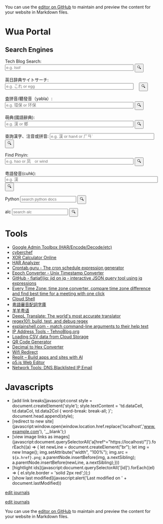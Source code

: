 <style>
  input {
    size="50"
  }
</style>

You can use the [editor on GitHub](https://github.com/githubwua/githubwua.github.io/edit/main/index.md) to maintain and preview the content for your website in Markdown files.

# Wua Portal


## Search Engines


<!-- https://support.google.com/programmable-search/thread/184677405/how-can-i-fix-problem-about-using-two-programmable-search-engines-in-one-page?hl=en -->
<!-- 
<script async src="https://cse.google.com/cse.js?cx=3acd834d7218e856f"></script>
<div class="gcse-search"></div> 
-->
<form method="get" action="https://cse.google.com/cse" accept-charset="UTF-8"  target="_blank"> 
  <label for="search-3ac">Tech Blog Search:</label>
  <input type="hidden" name="cx" value="3acd834d7218e856f" />
  <input type="text" name="q" id="search-3ac" size="50" placeholder="e.g. lsof" /> 
  <input type="submit" value="🔍" /> 
</form>


<!-- https://support.google.com/programmable-search/thread/184677405/how-can-i-fix-problem-about-using-two-programmable-search-engines-in-one-page?hl=en -->
<form method="get" action="https://cse.google.com/cse" accept-charset="UTF-8"  target="_blank">
  <label for="search-b611">英日辞典サイトサーチ:</label>
　<input type="hidden" name="cx" value="b611564fcb8a8f9f4" />
　<input type="text" name="q" id="search-b611" size="50" placeholder="e.g. これ or egg" /> 
　<input type="submit" value="🔍" /> 
</form>

<form action="https://chinese.yabla.com/chinese-english-pinyin-dictionary.php" id="form-yabla"  target="_blank">
  <label for="yabla">査拼音/聽發音（yabla）:</label>
  <input type="text" placeholder="e.g. 環保 or 环保" id="search-yabla" name="q" id="yabla" size="50">
  <input type="submit" value="🔍">
</form>

<form action="https://www.moedict.tw/" id="moe"  target="_blank">
  <label for="yabla">萌典(國語辭典):</label>
  <input type="text" placeholder="e.g. 漢 or 鄉" id="search-yabla" name="q" id="yabla" size="50">
  <input type="submit" value="🔍">
</form>


<form action="https://crptransfer.moe.gov.tw/index.jsp" id="moe"  target="_blank">
  <label for="SN">查詢漢字、注音或拼音:</label>
  <input type="text" placeholder="e.g. 漢 or han4 or ㄏㄢˋ" id="SN" name="SN" size="40">
  <input type="submit" value="🔍">
</form>

<!-- <form action="https://dictionary.writtenchinese.com/" id="chinese" target="_blank"> -->
<form action="https://dictionary.writtenchinese.com/ajaxsearch/simsearch.action" id="chinese" method="post" target="_blank">  
  <label for="SK">Find Pinyin: </label>
  <input type="text" placeholder="e.g. hao or 凤　or wind" id="SＫ" name="searchKey" size="50">
  <input type="submit" value="🔍">
</form>

<form accept-charset="big5" action="https://humanum.arts.cuhk.edu.hk/Lexis/lexi-can/search.php" id="form-yue" target="_blank">
  <label for="yue">粤語發音(cuhk):</label>
  <input type="text" placeholder="e.g. 漢" id="yue" name="q" size="60">
  <input type="submit" value="🔍">
</form>

<form action="https://docs.python.org/3/search.html" id="pythondocs" target="_blank">
  <label for="pythondocs">Python</label>
  <input type="text" placeholder="search python docs" id="pythondocs" name="q">
  <input type="submit" value="🔍">
</form>

<form action="https://eow.alc.co.jp/search" id="alc" target="_blank">
  <label for="alc">alc</label>
  <input type="text" placeholder="search alc" id="q" name="q">
  <input type="submit" value="🔍">
</form>

# Tools
- [Google Admin Toolbox (HAR/Encode/Decode/etc)](https://toolbox.googleapps.com/apps/encode_decode/)
- [cyberchef](https://gchq.github.io/CyberChef/)
- [XOR Calculator Online](http://xor.pw/)
- [HAR Analyzer](https://toolbox.googleapps.com/apps/har_analyzer/)
- [Crontab.guru - The cron schedule expression generator](https://crontab.guru/)
- [Epoch Converter - Unix Timestamp Converter](https://www.epochconverter.com/)
- [GitHub - fiatjaf/jiq: jid on jq - interactive JSON query tool using jq expressions](https://github.com/fiatjaf/jiq)
- [Every Time Zone: time zone converter, compare time zone difference and find best time for a meeting with one click](https://everytimezone.com/)
- [Cloud Shell](https://shell.cloud.google.com/)
- [粵語審音配詞字庫](http://humanum.arts.cuhk.edu.hk/Lexis/lexi-can/)
- [羊羊粤语](https://shyyp.net/)
- [DeepL Translate: The world's most accurate translator](https://www.deepl.com/translator#en/zh/criteria)
- [regex101: build, test, and debug regex](https://regex101.com/)
- [explainshell.com - match command-line arguments to their help text](https://explainshell.com/)
- [IP Address Tools - TehnoBlog.org](https://tehnoblog.org/ip-tools/)
- [Loading CSV data from Cloud Storage](https://cloud.google.com/bigquery/docs/loading-data-cloud-storage-csv)
- [QR Code Generator](https://ja.qr-code-generator.com/)
- [Decimal to Hex Converter](https://www.rapidtables.com/convert/number/decimal-to-hex.html)
- [Wifi Redirect](http://www.gstatic.com/generate_204)
- [Replit – Build apps and sites with AI](https://replit.com/)
- [p5.js Web Editor](https://editor.p5js.org/)
- [Network Tools: DNS,Blacklisted IP,Email](https://mxtoolbox.com/SuperTool.aspx?action=blacklist%3a8.8.8.8&run=toolpage)

# Javascripts
- [add link breaks]javascript:const style = document.createElement('style'); style.textContent = 'td.dataCell, td.dataCol, td.data2Col { word-break: break-all; }'; document.head.append(style);
- [redirect to new site](javascript:window.open(window.location.href.replace('localhost','www.example.com'), '__blank');)
- [view image links as images](javascript:document.querySelectorAll('a[href^="https://localhost/"]').forEach((a) => {    let newLine = document.createElement("br");    let img = new Image();    img.setAttribute("width", "100%");    img.src = `${a.href}.png`;    a.parentNode.insertBefore(img, a.nextSibling);    a.parentNode.insertBefore(newLine, a.nextSibling);}))
- [hightlight ids](javascript:document.querySelectorAll('[id]').forEach((el) => {  el.style.border = 'solid 2px red';});)
- [show last modified](javascript:alert('Last modified on ' + document.lastModified))

[edit journals](https://gist.github.com/githubwua/48cb99409f81fb5bd6e5a58e94338a1c/edit)
<script src="https://gist.github.com/githubwua/48cb99409f81fb5bd6e5a58e94338a1c.js"></script>
[edit journals](https://gist.github.com/githubwua/48cb99409f81fb5bd6e5a58e94338a1c/edit)

You can use the [editor on GitHub](https://github.com/githubwua/githubwua.github.io/edit/main/index.md) to maintain and preview the content for your website in Markdown files.
